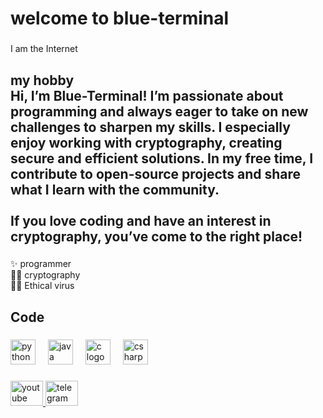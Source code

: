 <h1 align="left">welcome to blue-terminal</h1>

###

<p align="left">I am the Internet</p>

###

<h2 align="left">my hobby<br>Hi, I’m Blue-Terminal! I’m passionate about programming and always eager to take on new challenges to sharpen my skills. I especially enjoy working with cryptography, creating secure and efficient solutions. In my free time, I contribute to open-source projects and share what I learn with the community.<br><br>If you love coding and have an interest in cryptography, you’ve come to the right place!</h2>

###

<p align="left">✨ programmer<br>🐱‍💻 cryptography<br>👨‍💻 Ethical virus</p>

###

<h2 align="left">Code</h2>

###

<div align="left">
  <img src="https://cdn.jsdelivr.net/gh/devicons/devicon/icons/python/python-original.svg" height="40" alt="python logo"  />
  <img width="12" />
  <img src="https://cdn.jsdelivr.net/gh/devicons/devicon/icons/java/java-original.svg" height="40" alt="java logo"  />
  <img width="12" />
  <img src="https://cdn.jsdelivr.net/gh/devicons/devicon/icons/c/c-original.svg" height="40" alt="c logo"  />
  <img width="12" />
  <img src="https://cdn.jsdelivr.net/gh/devicons/devicon/icons/csharp/csharp-original.svg" height="40" alt="csharp logo"  />
</div>

###

<div align="left">
  <a href="https://www.youtube.com/@blue-terminal" target="_blank">
    <img src="https://raw.githubusercontent.com/maurodesouza/profile-readme-generator/master/src/assets/icons/social/youtube/default.svg" width="52" height="40" alt="youtube logo"  />
  </a>
  <img src="https://raw.githubusercontent.com/maurodesouza/profile-readme-generator/master/src/assets/icons/social/telegram/default.svg" width="52" height="40" alt="telegram logo"  />
</div>

